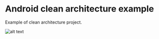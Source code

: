 # Android clean architecture example

Example of clean architecture project.

![alt text](/images/home_screen.png "Home screen")